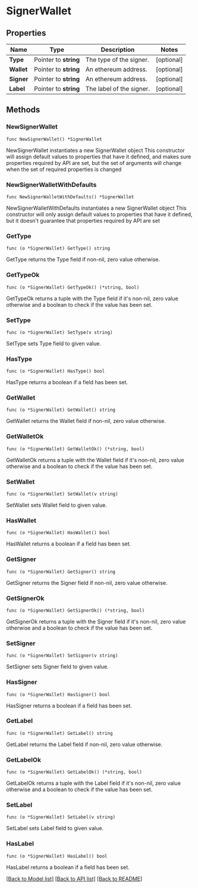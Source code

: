# SignerWallet

## Properties

Name | Type | Description | Notes
------------ | ------------- | ------------- | -------------
**Type** | Pointer to **string** | The type of the signer. | [optional] 
**Wallet** | Pointer to **string** | An ethereum address. | [optional] 
**Signer** | Pointer to **string** | An ethereum address. | [optional] 
**Label** | Pointer to **string** | The label of the signer. | [optional] 

## Methods

### NewSignerWallet

`func NewSignerWallet() *SignerWallet`

NewSignerWallet instantiates a new SignerWallet object
This constructor will assign default values to properties that have it defined,
and makes sure properties required by API are set, but the set of arguments
will change when the set of required properties is changed

### NewSignerWalletWithDefaults

`func NewSignerWalletWithDefaults() *SignerWallet`

NewSignerWalletWithDefaults instantiates a new SignerWallet object
This constructor will only assign default values to properties that have it defined,
but it doesn't guarantee that properties required by API are set

### GetType

`func (o *SignerWallet) GetType() string`

GetType returns the Type field if non-nil, zero value otherwise.

### GetTypeOk

`func (o *SignerWallet) GetTypeOk() (*string, bool)`

GetTypeOk returns a tuple with the Type field if it's non-nil, zero value otherwise
and a boolean to check if the value has been set.

### SetType

`func (o *SignerWallet) SetType(v string)`

SetType sets Type field to given value.

### HasType

`func (o *SignerWallet) HasType() bool`

HasType returns a boolean if a field has been set.

### GetWallet

`func (o *SignerWallet) GetWallet() string`

GetWallet returns the Wallet field if non-nil, zero value otherwise.

### GetWalletOk

`func (o *SignerWallet) GetWalletOk() (*string, bool)`

GetWalletOk returns a tuple with the Wallet field if it's non-nil, zero value otherwise
and a boolean to check if the value has been set.

### SetWallet

`func (o *SignerWallet) SetWallet(v string)`

SetWallet sets Wallet field to given value.

### HasWallet

`func (o *SignerWallet) HasWallet() bool`

HasWallet returns a boolean if a field has been set.

### GetSigner

`func (o *SignerWallet) GetSigner() string`

GetSigner returns the Signer field if non-nil, zero value otherwise.

### GetSignerOk

`func (o *SignerWallet) GetSignerOk() (*string, bool)`

GetSignerOk returns a tuple with the Signer field if it's non-nil, zero value otherwise
and a boolean to check if the value has been set.

### SetSigner

`func (o *SignerWallet) SetSigner(v string)`

SetSigner sets Signer field to given value.

### HasSigner

`func (o *SignerWallet) HasSigner() bool`

HasSigner returns a boolean if a field has been set.

### GetLabel

`func (o *SignerWallet) GetLabel() string`

GetLabel returns the Label field if non-nil, zero value otherwise.

### GetLabelOk

`func (o *SignerWallet) GetLabelOk() (*string, bool)`

GetLabelOk returns a tuple with the Label field if it's non-nil, zero value otherwise
and a boolean to check if the value has been set.

### SetLabel

`func (o *SignerWallet) SetLabel(v string)`

SetLabel sets Label field to given value.

### HasLabel

`func (o *SignerWallet) HasLabel() bool`

HasLabel returns a boolean if a field has been set.


[[Back to Model list]](../README.md#documentation-for-models) [[Back to API list]](../README.md#documentation-for-api-endpoints) [[Back to README]](../README.md)


